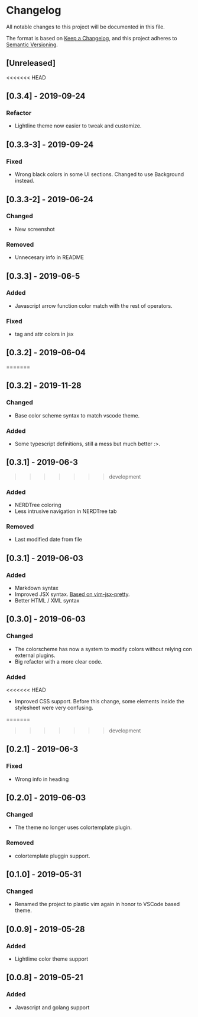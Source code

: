 # Changelog

All notable changes to this project will be documented in this file.

The format is based on [Keep a Changelog](https://keepachangelog.com/en/1.0.0/),
and this project adheres to [Semantic Versioning](https://semver.org/spec/v2.0.0.html).

## [Unreleased]

<<<<<<< HEAD
## [0.3.4] - 2019-09-24

### Refactor

- Lightline theme now easier to tweak and customize.

## [0.3.3-3] - 2019-09-24

### Fixed

- Wrong black colors in some UI sections. Changed to use Background instead.

## [0.3.3-2] - 2019-06-24

### Changed

- New screenshot

### Removed

- Unnecesary info in README

## [0.3.3] - 2019-06-5

### Added

- Javascript arrow function color match with the rest of operators.

### Fixed

- tag and attr colors in jsx

## [0.3.2] - 2019-06-04

=======
## [0.3.2] - 2019-11-28
### Changed
- Base color scheme syntax to match vscode theme.

### Added
- Some typescript definitions, still a mess but much better :>.

## [0.3.1] - 2019-06-3
>>>>>>> development
### Added

- NERDTree coloring
- Less intrusive navigation in NERDTree tab

### Removed

- Last modified date from file

## [0.3.1] - 2019-06-03

### Added

- Markdown syntax
- Improved JSX syntax. [Based on vim-jsx-pretty](https://github.com/MaxMEllon/vim-jsx-pretty).
- Better HTML / XML syntax

## [0.3.0] - 2019-06-03

### Changed

- The colorscheme has now a system to modify colors without relying con external plugins.
- Big refactor with a more clear code.

### Added

<<<<<<< HEAD
- Improved CSS support. Before this change, some elements inside the stylesheet were very confusing.

=======
>>>>>>> development
## [0.2.1] - 2019-06-3

### Fixed

- Wrong info in heading

## [0.2.0] - 2019-06-03

### Changed

- The theme no longer uses colortemplate plugin.

### Removed

- colortemplate pluggin support.

## [0.1.0] - 2019-05-31

### Changed

- Renamed the project to plastic vim again in honor to VSCode based theme.

## [0.0.9] - 2019-05-28

### Added

- Lightlime color theme support

## [0.0.8] - 2019-05-21

### Added

- Javascript and golang support
